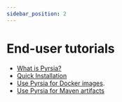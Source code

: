 ```yaml
---
sidebar_position: 2
---
```


# End-user tutorials

- [What is Pyrsia?](/docs/tutorials/what_is_pyrsia.md)
- [Quick Installation](/docs/tutorials/quick-installation.mdx)
- [Use Pyrsia for Docker images](/docs/tutorials/docker.md).
- [Use Pyrsia for Maven artifacts](/docs/tutorials/maven.md)
